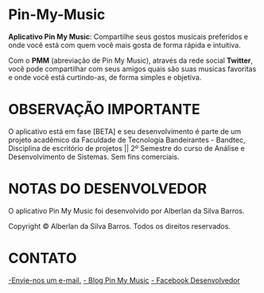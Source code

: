 Pin-My-Music
============

<b>Aplicativo Pin My Music</b>: Compartilhe seus gostos musicais preferidos e onde você está com quem você mais gosta de forma rápida e intuitiva.

Com o <b>PMM</b> (abreviação de Pin My Music), através da rede social <b>Twitter</b>, você pode compartilhar com seus amigos quais são suas musicas favoritas e onde você está curtindo-as, de forma simples e objetiva.


OBSERVAÇÃO IMPORTANTE
=====================

O aplicativo está em fase [BETA] e seu desenvolvimento é parte de um projeto acadêmico da Faculdade de Tecnologia Bandeirantes - Bandtec, Disciplina de escritório de projetos || 2º Semestre do curso de Análise e Desenvolvimento de Sistemas.
Sem fins comerciais.

NOTAS DO DESENVOLVEDOR
=====================

O aplicativo Pin My Music foi desenvolvido por Alberlan da Silva Barros.

Copyright © Alberlan da Silva Barros. Todos os direitos reservados.


CONTATO
======

<a href="mailto: Brasil4droid@outlook.com">-Envie-nos um e-mail.</a>
<a href="http://pinmymusic.blogspot.com">- Blog Pin My Music</a>
<a href="fb.com/lanlan94">- Facebook Desenvolvedor </a>
